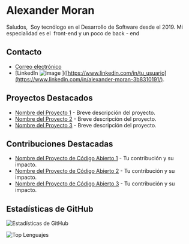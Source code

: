 # Alexander Moran 

Saludos,  Soy tecnólogo en el Desarrollo de Software desde el 2019.
Mi especialidad es el  front-end y un poco de back - end

## Contacto

- [Correo electrónico](alexandervera2112@gmail.com)
- [LinkedIn ![image](https://github.com/Alex2112-admin/Alex2112-admin/assets/85907651/5368f40d-887e-4fda-b006-53e9489e46bf)
]([https://www.linkedin.com/in/tu_usuario](https://www.linkedin.com/in/alexander-moran-3b8310191/).


## Proyectos Destacados

- [Nombre del Proyecto 1](enlace_al_repositorio) - Breve descripción del proyecto.
- [Nombre del Proyecto 2](enlace_al_repositorio) - Breve descripción del proyecto.
- [Nombre del Proyecto 3](enlace_al_repositorio) - Breve descripción del proyecto.

## Contribuciones Destacadas

- [Nombre del Proyecto de Código Abierto 1](enlace_al_proyecto) - Tu contribución y su impacto.
- [Nombre del Proyecto de Código Abierto 2](enlace_al_proyecto) - Tu contribución y su impacto.
- [Nombre del Proyecto de Código Abierto 3](enlace_al_proyecto) - Tu contribución y su impacto.

## Estadísticas de GitHub

![Estadísticas de GitHub](https://github-readme-stats.vercel.app/api?username=tu_usuario&show_icons=true&theme=radical)

![Top Lenguajes](https://github-readme-stats.vercel.app/api/top-langs/?username=tu_usuario&layout=compact&theme=radical)


